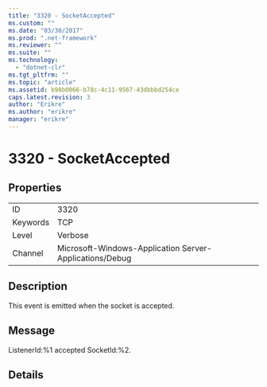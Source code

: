 ```yaml
---
title: "3320 - SocketAccepted"
ms.custom: ""
ms.date: "03/30/2017"
ms.prod: ".net-framework"
ms.reviewer: ""
ms.suite: ""
ms.technology: 
  - "dotnet-clr"
ms.tgt_pltfrm: ""
ms.topic: "article"
ms.assetid: b98b0066-b78c-4c11-9567-43dbbbd254ce
caps.latest.revision: 3
author: "Erikre"
ms.author: "erikre"
manager: "erikre"
---
```

# 3320 - SocketAccepted
## Properties  
  
|||  
|-|-|  
|ID|3320|  
|Keywords|TCP|  
|Level|Verbose|  
|Channel|Microsoft-Windows-Application Server-Applications/Debug|  
  
## Description  
 This event is emitted when the socket is accepted.  
  
## Message  
 ListenerId:%1 accepted SocketId:%2.  
  
## Details
